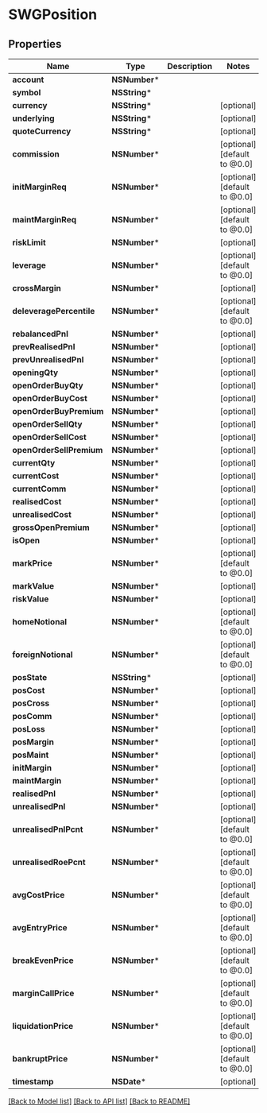 # SWGPosition

## Properties
Name | Type | Description | Notes
------------ | ------------- | ------------- | -------------
**account** | **NSNumber*** |  | 
**symbol** | **NSString*** |  | 
**currency** | **NSString*** |  | [optional] 
**underlying** | **NSString*** |  | [optional] 
**quoteCurrency** | **NSString*** |  | [optional] 
**commission** | **NSNumber*** |  | [optional] [default to @0.0]
**initMarginReq** | **NSNumber*** |  | [optional] [default to @0.0]
**maintMarginReq** | **NSNumber*** |  | [optional] [default to @0.0]
**riskLimit** | **NSNumber*** |  | [optional] 
**leverage** | **NSNumber*** |  | [optional] [default to @0.0]
**crossMargin** | **NSNumber*** |  | [optional] 
**deleveragePercentile** | **NSNumber*** |  | [optional] [default to @0.0]
**rebalancedPnl** | **NSNumber*** |  | [optional] 
**prevRealisedPnl** | **NSNumber*** |  | [optional] 
**prevUnrealisedPnl** | **NSNumber*** |  | [optional] 
**openingQty** | **NSNumber*** |  | [optional] 
**openOrderBuyQty** | **NSNumber*** |  | [optional] 
**openOrderBuyCost** | **NSNumber*** |  | [optional] 
**openOrderBuyPremium** | **NSNumber*** |  | [optional] 
**openOrderSellQty** | **NSNumber*** |  | [optional] 
**openOrderSellCost** | **NSNumber*** |  | [optional] 
**openOrderSellPremium** | **NSNumber*** |  | [optional] 
**currentQty** | **NSNumber*** |  | [optional] 
**currentCost** | **NSNumber*** |  | [optional] 
**currentComm** | **NSNumber*** |  | [optional] 
**realisedCost** | **NSNumber*** |  | [optional] 
**unrealisedCost** | **NSNumber*** |  | [optional] 
**grossOpenPremium** | **NSNumber*** |  | [optional] 
**isOpen** | **NSNumber*** |  | [optional] 
**markPrice** | **NSNumber*** |  | [optional] [default to @0.0]
**markValue** | **NSNumber*** |  | [optional] 
**riskValue** | **NSNumber*** |  | [optional] 
**homeNotional** | **NSNumber*** |  | [optional] [default to @0.0]
**foreignNotional** | **NSNumber*** |  | [optional] [default to @0.0]
**posState** | **NSString*** |  | [optional] 
**posCost** | **NSNumber*** |  | [optional] 
**posCross** | **NSNumber*** |  | [optional] 
**posComm** | **NSNumber*** |  | [optional] 
**posLoss** | **NSNumber*** |  | [optional] 
**posMargin** | **NSNumber*** |  | [optional] 
**posMaint** | **NSNumber*** |  | [optional] 
**initMargin** | **NSNumber*** |  | [optional] 
**maintMargin** | **NSNumber*** |  | [optional] 
**realisedPnl** | **NSNumber*** |  | [optional] 
**unrealisedPnl** | **NSNumber*** |  | [optional] 
**unrealisedPnlPcnt** | **NSNumber*** |  | [optional] [default to @0.0]
**unrealisedRoePcnt** | **NSNumber*** |  | [optional] [default to @0.0]
**avgCostPrice** | **NSNumber*** |  | [optional] [default to @0.0]
**avgEntryPrice** | **NSNumber*** |  | [optional] [default to @0.0]
**breakEvenPrice** | **NSNumber*** |  | [optional] [default to @0.0]
**marginCallPrice** | **NSNumber*** |  | [optional] [default to @0.0]
**liquidationPrice** | **NSNumber*** |  | [optional] [default to @0.0]
**bankruptPrice** | **NSNumber*** |  | [optional] [default to @0.0]
**timestamp** | **NSDate*** |  | [optional] 

[[Back to Model list]](../README.md#documentation-for-models) [[Back to API list]](../README.md#documentation-for-api-endpoints) [[Back to README]](../README.md)


